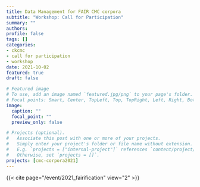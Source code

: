 ```yaml
---
title: Data Management for FAIR CMC corpora
subtitle: "Workshop: Call for Participation"
summary: ""
authors:
profile: false
tags: []
categories:
- ckcmc
- call for participation
- workshop
date: 2021-10-02
featured: true
draft: false

# Featured image
# To use, add an image named `featured.jpg/png` to your page's folder.
# Focal points: Smart, Center, TopLeft, Top, TopRight, Left, Right, BottomLeft, Bottom, BottomRight.
image:
  caption: ""
  focal_point: ""
  preview_only: false

# Projects (optional).
#   Associate this post with one or more of your projects.
#   Simply enter your project's folder or file name without extension.
#   E.g. `projects = ["internal-project"]` references `content/project/deep-learning/index.md`.
#   Otherwise, set `projects = []`.
projects: [cmc-corpora2021]
---
```


{{< cite page="/event/2021_fairification" view="2" >}}
